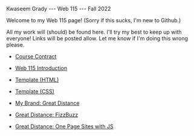 Kwaseem Grady --- Web 115 --- Fall 2022

Welcome to my Web 115 page! (Sorry if this sucks, I'm new to Github.)

All my work will (should) be found here. I'll try my best to keep up with everyone! Links will
be posted allow. Let me know if I'm doing this wrong please.

+ [Course Contract](https://kgrady689.github.io/index/web115/intro/coursecontract.html)

+ [Web 115 Introduction](https://kgrady689.github.io/index/web115/intro/introduction.html) 

+ [Template (HTML)](https://kgrady689.github.io/index/web115/template.html) 

+ [Template (CSS)](https://kgrady689.github.io/index/web115/template.css) 

+ [My Brand: Great Distance](https://kgrady689.github.io/index/web115/greatdistance/home.htm)

+ [Great Distance: FizzBuzz](https://kgrady689.github.io/index/web115/greatdistance/fizzbuzz0.htm)

+ [Great Distance: One Page Sites with JS](https://kgrady689.github.io/web115/greatdistance/templatemo_560_astro_motion/home.html)
